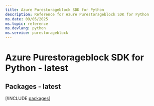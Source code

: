 ```yaml
---
title: Azure Purestorageblock SDK for Python
description: Reference for Azure Purestorageblock SDK for Python
ms.date: 09/05/2025
ms.topic: reference
ms.devlang: python
ms.service: purestorageblock
---
```

# Azure Purestorageblock SDK for Python - latest
## Packages - latest
[!INCLUDE [packages](purestorageblock-index.md)]